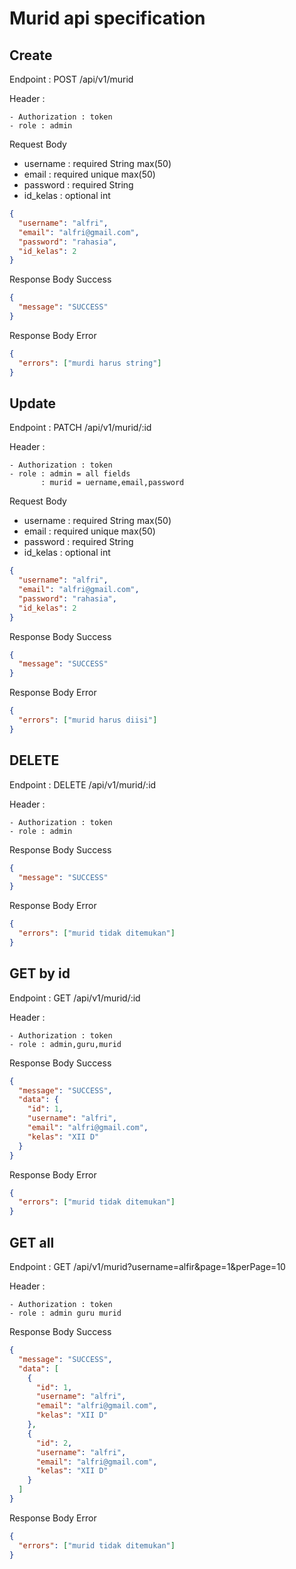 # Murid api specification

## Create

Endpoint : POST /api/v1/murid

Header :

    - Authorization : token
    - role : admin

Request Body

- username : required String max(50)
- email : required unique max(50)
- password : required String
- id_kelas : optional int

```json
{
  "username": "alfri",
  "email": "alfri@gmail.com",
  "password": "rahasia",
  "id_kelas": 2
}
```

Response Body Success

```json
{
  "message": "SUCCESS"
}
```

Response Body Error

```json
{
  "errors": ["murdi harus string"]
}
```

## Update

Endpoint : PATCH /api/v1/murid/:id

Header :

    - Authorization : token
    - role : admin = all fields
           : murid = uername,email,password

Request Body

- username : required String max(50)
- email : required unique max(50)
- password : required String
- id_kelas : optional int

```json
{
  "username": "alfri",
  "email": "alfri@gmail.com",
  "password": "rahasia",
  "id_kelas": 2
}
```

Response Body Success

```json
{
  "message": "SUCCESS"
}
```

Response Body Error

```json
{
  "errors": ["murid harus diisi"]
}
```

## DELETE

Endpoint : DELETE /api/v1/murid/:id

Header :

    - Authorization : token
    - role : admin

Response Body Success

```json
{
  "message": "SUCCESS"
}
```

Response Body Error

```json
{
  "errors": ["murid tidak ditemukan"]
}
```

## GET by id

Endpoint : GET /api/v1/murid/:id

Header :

    - Authorization : token
    - role : admin,guru,murid

Response Body Success

```json
{
  "message": "SUCCESS",
  "data": {
    "id": 1,
    "username": "alfri",
    "email": "alfri@gmail.com",
    "kelas": "XII D"
  }
}
```

Response Body Error

```json
{
  "errors": ["murid tidak ditemukan"]
}
```

## GET all

Endpoint : GET /api/v1/murid?username=alfir&page=1&perPage=10

Header :

    - Authorization : token
    - role : admin guru murid

Response Body Success

```json
{
  "message": "SUCCESS",
  "data": [
    {
      "id": 1,
      "username": "alfri",
      "email": "alfri@gmail.com",
      "kelas": "XII D"
    },
    {
      "id": 2,
      "username": "alfri",
      "email": "alfri@gmail.com",
      "kelas": "XII D"
    }
  ]
}
```

Response Body Error

```json
{
  "errors": ["murid tidak ditemukan"]
}
```
